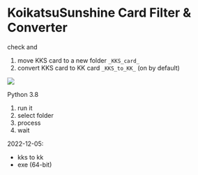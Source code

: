 # KoikatsuSunshine Card Filter & Converter  

check and  
1. move KKS card to a new folder `_KKS_card_`  
2. convert KKS card to KK card `_KKS_to_KK_` (on by default)  

![](https://i.imgur.com/AvOeUrY.png)  

Python 3.8  

1. run it
2. select folder
3. process
4. wait
  
2022-12-05:  
- kks to kk
- exe (64-bit)
